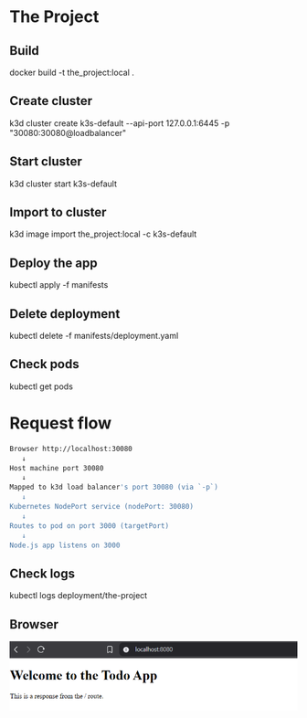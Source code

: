 # The Project

## Build

docker build -t the_project:local .

## Create cluster

k3d cluster create k3s-default --api-port 127.0.0.1:6445 -p "30080:30080@loadbalancer"

## Start cluster

k3d cluster start k3s-default

## Import to cluster

k3d image import the_project:local -c k3s-default

## Deploy the app

kubectl apply -f manifests

## Delete deployment

kubectl delete -f manifests/deployment.yaml

## Check pods

kubectl get pods

# Request flow

```bash
Browser http://localhost:30080
   ↓
Host machine port 30080
   ↓
Mapped to k3d load balancer's port 30080 (via `-p`)
   ↓
Kubernetes NodePort service (nodePort: 30080)
   ↓
Routes to pod on port 3000 (targetPort)
   ↓
Node.js app listens on 3000
```

## Check logs

kubectl logs deployment/the-project

## Browser

![Browser ss](docs/app_ss.png)
